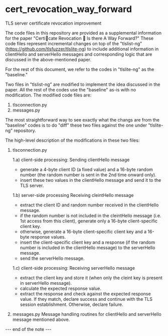 # cert_revocation_way_forward
TLS server certificate revocation improvement

The code files in this repository are provided as a supplemental information for the paper "Certicate Revocation  Is there A Way Forward?"
These code files represent incremental changes on top of the "tlslist-ng" (https://github.com/tlsfuzzer/tlslite-ng) to include additional information in clientHello and serverHello messages and corresponding logic that are discussed in the above-mentioned paper. 

For the rest of this document, we refer to the codes in "tlslite-ng" as the "baseline."

Two files in "tlslist-ng" are modified to implement the idea discussed in the paper. All the rest of the codes use the "baseline" as-is with no modification. The modified code files are:
1. tlsconnection.py
2. messages.py

The most straightforward way to see exactly what the changs are from the "baseline" codes is to do "diff" these two files against the one under "tlslite-ng" repository.

The high-level description of the modifications in these two files:
1. tlsconnection.py
   
   1.a) client-side processing:
     Sending clientHello message
      - generate a 4-byte client ID (a fixed value) and a 16-byte random number (the random number is sent in the 2nd time onward only).
      - insert these two values in the clientHello message and send it to the TLS server.
         
   1.b) server-side processing
     Receiving cleintHello message
      - extract the client ID and random number received in the clientHello message.
      - if the random number is not included in the cleintHello message (i.e. 1st access from this client), generate only a 16-byte client-specific client key.
      - otherwise, generate a 16-byte client-specific client key and a 16-byte response values.
      - insert the client-specific client key and a response (if the random number is included in the clientHello message) to the serverHello message.
      - send the serverHello message.

   1.c) client-side processing:
    Receiving serverHello message
      - extract the client key and store it (when only the cleint key is present in serverHello message).
      - calculate the expected response value.
      - extract the response and check against the expected response value. If they match, declare success and continue with the TLS session establishment. Otherwise, declare failure.
        
3. messages.py
   Message handling routines for clientHello and serverHello message mentioned above.

--- end of the note ---
